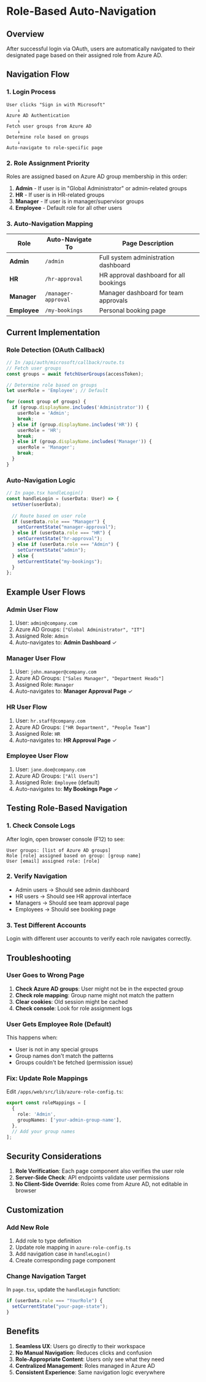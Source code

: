 # Role-Based Auto-Navigation

## Overview
After successful login via OAuth, users are automatically navigated to their designated page based on their assigned role from Azure AD.

## Navigation Flow

### 1. Login Process
```
User clicks "Sign in with Microsoft"
    ↓
Azure AD Authentication
    ↓
Fetch user groups from Azure AD
    ↓
Determine role based on groups
    ↓
Auto-navigate to role-specific page
```

### 2. Role Assignment Priority
Roles are assigned based on Azure AD group membership in this order:
1. **Admin** - If user is in "Global Administrator" or admin-related groups
2. **HR** - If user is in HR-related groups
3. **Manager** - If user is in manager/supervisor groups
4. **Employee** - Default role for all other users

### 3. Auto-Navigation Mapping

| Role | Auto-Navigate To | Page Description |
|------|-----------------|------------------|
| **Admin** | `/admin` | Full system administration dashboard |
| **HR** | `/hr-approval` | HR approval dashboard for all bookings |
| **Manager** | `/manager-approval` | Manager dashboard for team approvals |
| **Employee** | `/my-bookings` | Personal booking page |

## Current Implementation

### Role Detection (OAuth Callback)
```typescript
// In /api/auth/microsoft/callback/route.ts
// Fetch user groups
const groups = await fetchUserGroups(accessToken);

// Determine role based on groups
let userRole = 'Employee'; // Default

for (const group of groups) {
  if (group.displayName.includes('Administrator')) {
    userRole = 'Admin';
    break;
  } else if (group.displayName.includes('HR')) {
    userRole = 'HR';
    break;
  } else if (group.displayName.includes('Manager')) {
    userRole = 'Manager';
    break;
  }
}
```

### Auto-Navigation Logic
```typescript
// In page.tsx handleLogin()
const handleLogin = (userData: User) => {
  setUser(userData);
  
  // Route based on user role
  if (userData.role === "Manager") {
    setCurrentState("manager-approval");
  } else if (userData.role === "HR") {
    setCurrentState("hr-approval");
  } else if (userData.role === "Admin") {
    setCurrentState("admin");
  } else {
    setCurrentState("my-bookings");
  }
};
```

## Example User Flows

### Admin User Flow
1. User: `admin@company.com`
2. Azure AD Groups: `["Global Administrator", "IT"]`
3. Assigned Role: `Admin`
4. Auto-navigates to: **Admin Dashboard** ✓

### Manager User Flow
1. User: `john.manager@company.com`
2. Azure AD Groups: `["Sales Manager", "Department Heads"]`
3. Assigned Role: `Manager`
4. Auto-navigates to: **Manager Approval Page** ✓

### HR User Flow
1. User: `hr.staff@company.com`
2. Azure AD Groups: `["HR Department", "People Team"]`
3. Assigned Role: `HR`
4. Auto-navigates to: **HR Approval Page** ✓

### Employee User Flow
1. User: `jane.doe@company.com`
2. Azure AD Groups: `["All Users"]`
3. Assigned Role: `Employee` (default)
4. Auto-navigates to: **My Bookings Page** ✓

## Testing Role-Based Navigation

### 1. Check Console Logs
After login, open browser console (F12) to see:
```
User groups: [list of Azure AD groups]
Role [role] assigned based on group: [group name]
User [email] assigned role: [role]
```

### 2. Verify Navigation
- Admin users → Should see admin dashboard
- HR users → Should see HR approval interface  
- Managers → Should see team approval page
- Employees → Should see booking page

### 3. Test Different Accounts
Login with different user accounts to verify each role navigates correctly.

## Troubleshooting

### User Goes to Wrong Page
1. **Check Azure AD groups**: User might not be in the expected group
2. **Check role mapping**: Group name might not match the pattern
3. **Clear cookies**: Old session might be cached
4. **Check console**: Look for role assignment logs

### User Gets Employee Role (Default)
This happens when:
- User is not in any special groups
- Group names don't match the patterns
- Groups couldn't be fetched (permission issue)

### Fix: Update Role Mappings
Edit `/apps/web/src/lib/azure-role-config.ts`:
```typescript
export const roleMappings = [
  {
    role: 'Admin',
    groupNames: ['your-admin-group-name'],
  },
  // Add your group names
];
```

## Security Considerations

1. **Role Verification**: Each page component also verifies the user role
2. **Server-Side Check**: API endpoints validate user permissions
3. **No Client-Side Override**: Roles come from Azure AD, not editable in browser

## Customization

### Add New Role
1. Add role to type definition
2. Update role mapping in `azure-role-config.ts`
3. Add navigation case in `handleLogin()`
4. Create corresponding page component

### Change Navigation Target
In `page.tsx`, update the `handleLogin` function:
```typescript
if (userData.role === "YourRole") {
  setCurrentState("your-page-state");
}
```

## Benefits

1. **Seamless UX**: Users go directly to their workspace
2. **No Manual Navigation**: Reduces clicks and confusion
3. **Role-Appropriate Content**: Users only see what they need
4. **Centralized Management**: Roles managed in Azure AD
5. **Consistent Experience**: Same navigation logic everywhere
